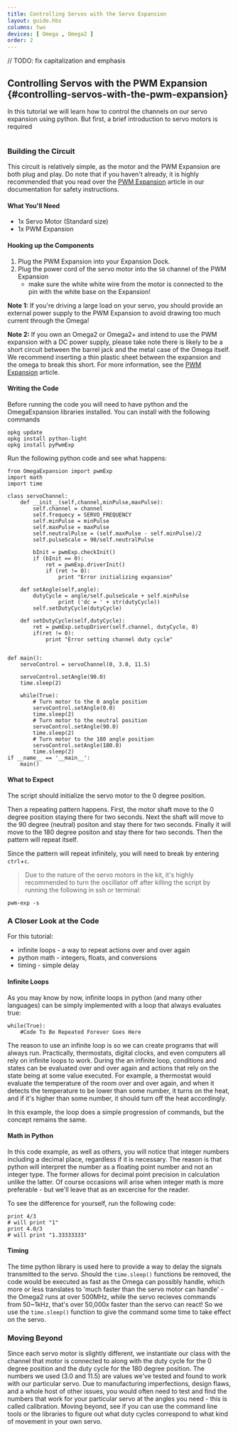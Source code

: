 ```yaml
---
title: Controlling Servos with the Servo Expansion
layout: guide.hbs
columns: two
devices: [ Omega , Omega2 ]
order: 2
---
```

// TODO: fix capitalization and emphasis

## Controlling Servos with the PWM Expansion {#controlling-servos-with-the-pwm-expansion}

In this tutorial we will learn how to control the channels on our servo expansion using python. But first, a brief introduction to servo motors is required

<!-- servo -->
```{r child = '../../shared/servos.md'}
```

### Building the Circuit

This circuit is relatively simple, as the motor and the PWM Expansion are both plug and play. Do note that if you haven't already, it is highly recommended that you read over the [PWM Expansion](#pwm-expansion) article in our documentation for safety instructions.

#### What You'll Need

* 1x Servo Motor (Standard size)
* 1x PWM Expansion


#### Hooking up the Components

<!-- // - talk about how to connect a servo to the pwm expansion
// - make sure to mention that an external power supply is required for more servos and larger loads
// can totally rip off large chunks of the pwm expansion hardware article from the documentation
//  * should isolate that text from the pwm hw article into markdown files that can be included here -->

1. Plug the PWM Expansion into your Expansion Dock.
1. Plug the power cord of the servo motor into the `S0` channel of the PWM Expansion
	* make sure the white white wire from the motor is connected to the pin with the white base on the Expansion!

**Note 1:** If you're driving a large load on your servo, you should provide an external power supply to the PWM Expansion to avoid drawing too much current through the Omega!

**Note 2:** If you own an Omega2 or Omega2+ and intend to use the PWM expansion with a DC power supply, please take note there is likely to be a short circuit between the barrel jack and the metal case of the Omega itself. We recommend inserting a thin plastic sheet between the expansion and the omega to break this short. For more information, see the [PWM Expansion](#pwm-expansion) article.


#### Writing the Code

<!-- // Note from Lazar: for this and the rest of the pwm expansion articles, see https://github.com/OnionIoT/i2c-exp-driver/blob/master/src/python/omegaMotors.py for code example

// * create a class that uses the omegapwm class from the previous example to drive a servo
//    * essentially create the servo class (from the file above), can skip the getSettings, setupMinAngle, and setupMaxAngle functions for the purposes of this example
//    * make sure the class follows the angle described in the servo section above ie 0˚->180˚ as opposed to -90-˚>90˚
// * the program should be something along the lines of setting the servo to 0˚, 45˚, 90˚, 135˚, 180˚, and then back down by 45˚ steps, have a noticeable but not annoyingly long delay between the steps
//  * have it run in an infinite loop -->

Before running the code you will need to have python and the OmegaExpansion libraries installed. You can install with the following commands

```
opkg update
opkg install python-light
opkg install pyPwmExp
```

Run the following python code and see what happens:
```
from OmegaExpansion import pwmExp
import math
import time

class servoChannel:
	def __init__(self,channel,minPulse,maxPulse):
		self.channel = channel
		self.frequecy = SERVO_FREQUENCY
		self.minPulse = minPulse
		self.maxPulse = maxPulse
		self.neutralPulse = (self.maxPulse - self.minPulse)/2
		self.pulseScale = 90/self.neutralPulse

		bInit = pwmExp.checkInit()
		if (bInit == 0):
			ret = pwmExp.driverInit()
			if (ret != 0):
				print "Error initializing expansion"

	def setAngle(self,angle):
		dutyCycle = angle/self.pulseScale + self.minPulse
                print ('dc = ' + str(dutyCycle))
		self.setDutyCycle(dutyCycle)

	def setDutyCycle(self,dutyCycle):
		ret = pwmExp.setupDriver(self.channel, dutyCycle, 0)
		if(ret != 0):
			print "Error setting channel duty cycle"


def main():
	servoControl = servoChannel(0, 3.0, 11.5)

	servoControl.setAngle(90.0)
	time.sleep(2)

	while(True):
		# Turn motor to the 0 angle position
		servoControl.setAngle(0.0)
		time.sleep(2)
		# Turn motor to the neutral position
		servoControl.setAngle(90.0)
		time.sleep(2)
		# Turn motor to the 180 angle position
		servoControl.setAngle(180.0)
		time.sleep(2)
if __name__ == '__main__':
	main()
```

#### What to Expect

<!-- // TODO: IMAGE gif of a servo connected to the omega doing this
//  - make sure in the gif it's oriented in the same way as above in the servo section -->

The script should initialize the servo motor to the 0 degree position.

Then a repeating pattern happens. First, the motor shaft move to the 0 degree position staying there for two seconds. Next the shaft will move to the 90 degree (neutral) positon and stay there for two seconds. Finally it will move to the 180 degree positon and stay there for two seconds. Then the pattern will repeat itself.

Since the pattern will repeat infinitely, you will need to break by entering `ctrl`+`c`.

>Due to the nature of the servo motors in the kit, it's highly recommended to turn the oscillator off after killing the script by running the following in ssh or terminal:
```
pwm-exp -s
```

### A Closer Look at the Code

<!--// this code introduced
// * doing math in python
// * brought back the idea of using a class within a class (link back to the first time this was introduced in the 7seg article)
// * brought back the infinite loop-->

For this tutorial:
* infinite loops - a way to repeat actions over and over again
* python math - integers, floats, and conversions
* timing - simple delay

#### Infinite Loops
As you may know by now, infinite loops in python (and many other languages) can be simply implemented with a loop that always evaluates true:
```
while(True):
	#Code To Be Repeated Forever Goes Here
```

The reason to use an infinite loop is so we can create programs that will always run. Practically, thermostats, digital clocks, and even computers all rely on infinite loops to work. During the an infinite loop, conditions and states can be evaluated over and over again and actions that rely on the state being at some value executed. For example, a thermostat would evaluate the temperature of the room over and over again, and when it detects the temperature to be lower than some number, it turns on the heat, and if it's higher than some number, it should turn off the heat accordingly.

In this example, the loop does a simple progression of commands, but the concept remains the same.


#### Math in Python

In this code example, as well as others, you will notice that integer numbers including a decimal place, regardless if it is necessary. The reason is that python will interpret the number as a floating point number and not an integer type. The former allows for decimal point precision in calculation unlike the latter. Of course occasions will arise when integer math is more preferable - but we'll leave that as an excercise for the reader.

To see the difference for yourself, run the following code:

```
print 4/3
# will print "1"
print 4.0/3
# will print "1.33333333"
```

#### Timing

The time python library is used here to provide a way to delay the signals transmitted to the servo. Should the `time.sleep()` functions be removed, the code would be executed as fast as the Omega can possibly handle, which more or less translates to 'much faster than the servo motor can handle' - the Omega2 runs at over 500MHz, while the servo recieves commands from 50~1kHz, that's over 50,000x faster than the servo can react! So we use the `time.sleep()` function to give the command some time to take effect on the servo.


### Moving Beyond

Since each servo motor is slightly different, we instantiate our class with the channel that motor is connected to along with the duty cycle for the 0 degree position and the duty cycle for the 180 degree position. The numbers we used (3.0 and 11.5) are values we've tested and found to work with our particular servo. Due to manufacturing imperfections, design flaws, and a whole host of other issues, you would often need to test and find the numbers that work for your particular servo at the angles you need - this is called calibration. Moving beyond, see if you can use the command line tools or the libraries to figure out what duty cycles correspond to what kind of movement in your own servo.
